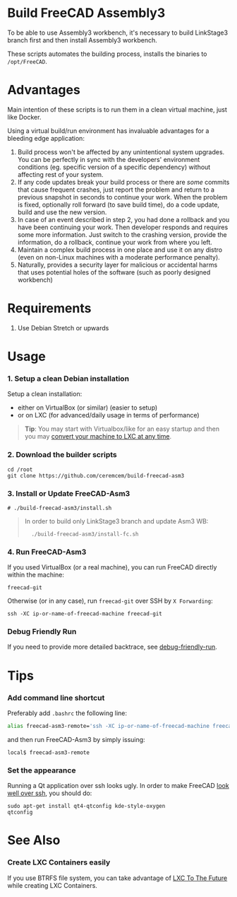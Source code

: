 # Build FreeCAD Assembly3

To be able to use Assembly3 workbench, it's necessary to build LinkStage3 branch first and then install Assembly3 workbench. 

These scripts automates the building process, installs the binaries to `/opt/FreeCAD`. 

# Advantages 

Main intention of these scripts is to run them in a clean virtual machine, just like Docker. 

Using a virtual build/run environment has invaluable advantages for a bleeding edge application:

1. Build process won't be affected by any unintentional system upgrades. You can be perfectly in sync with the developers' environment conditions (eg. specific version of a specific dependency) without affecting rest of your system.
2. If any code updates break your build process or there are *some* commits that cause frequent crashes, just report the problem and return to a previous snapshot in seconds to continue your work. When the problem is fixed, optionally roll forward (to save build time), do a code update, build and use the new version. 
3. In case of an event described in step 2, you had done a rollback and you have been continuing your work. Then developer responds and requires some more information. Just switch to the crashing version, provide the information, do a rollback, continue your work from where you left. 
4. Maintain a complex build process in one place and use it on any distro (even on non-Linux machines with a moderate performance penalty). 
5. Naturally, provides a security layer for malicious or accidental harms that uses potential holes of the software (such as poorly designed workbench)

# Requirements 

1. Use Debian Stretch or upwards 

# Usage 

### 1. Setup a clean Debian installation 

Setup a clean installation:
* either on VirtualBox (or similar) (easier to setup) 
* or on LXC (for advanced/daily usage in terms of performance)

> **Tip**: You may start with Virtualbox/like for an easy startup and then you may [convert your machine to LXC at any time](https://github.com/aktos-io/lxc-to-the-future/blob/master/README.md#convert-another-vm-to-lxc-container). 

### 2. Download the builder scripts

```
cd /root
git clone https://github.com/ceremcem/build-freecad-asm3
```

### 3. Install or Update FreeCAD-Asm3


```console
# ./build-freecad-asm3/install.sh 
```

> In order to build only LinkStage3 branch and update Asm3 WB:
> 
>       ./build-freecad-asm3/install-fc.sh
>

### 4. Run FreeCAD-Asm3

If you used VirtualBox (or a real machine), you can run FreeCAD directly within the machine: 

```
freecad-git
```

Otherwise (or in any case), run `freecad-git` over SSH by `X Forwarding`:

```
ssh -XC ip-or-name-of-freecad-machine freecad-git
```

### Debug Friendly Run 

If you need to provide more detailed backtrace, see [debug-friendly-run](./debug-friendly-run.md).

# Tips 

### Add command line shortcut

Preferably add `.bashrc` the following line: 
 
  ```bash
  alias freecad-asm3-remote='ssh -XC ip-or-name-of-freecad-machine freecad-git'
  ```
 
and then run FreeCAD-Asm3 by simply issuing: 
 
   ```console
   local$ freecad-asm3-remote 
   ```
   
### Set the appearance 

Running a Qt application over ssh looks ugly. In order to make FreeCAD [look well over ssh](https://user-images.githubusercontent.com/6639874/45443660-05b3fc80-b6ce-11e8-91a9-002423f589ad.png), you should do:

```
sudo apt-get install qt4-qtconfig kde-style-oxygen
qtconfig
```

# See Also 

### Create LXC Containers easily 
 
If you use BTRFS file system, you can take advantage of [LXC To The Future](https://github.com/aktos-io/lxc-to-the-future) while creating LXC Containers.

